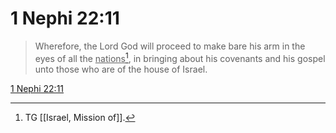 # 1 Nephi 22:11

> Wherefore, the Lord God will proceed to make bare his arm in the eyes of all the <u>nations</u>[^a], in bringing about his covenants and his gospel unto those who are of the house of Israel.

[1 Nephi 22:11](https://www.churchofjesuschrist.org/study/scriptures/bofm/1-ne/22?lang=eng&id=p11#p11)


[^a]: TG [[Israel, Mission of]].
